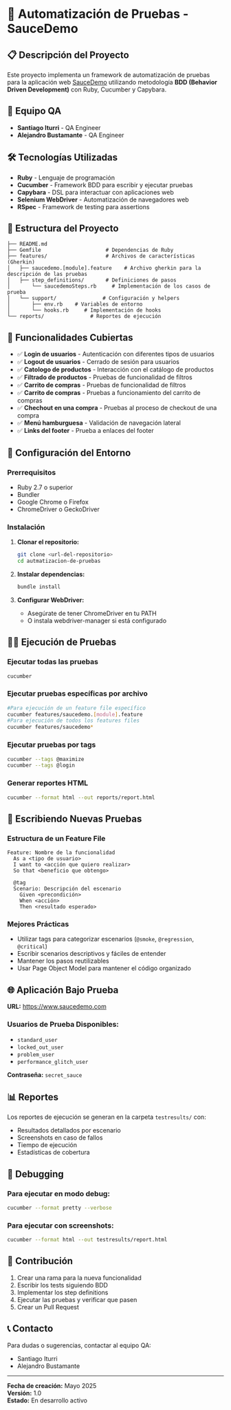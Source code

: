 # 🧪 Automatización de Pruebas - SauceDemo

## 📋 Descripción del Proyecto

Este proyecto implementa un framework de automatización de pruebas para la aplicación web [SauceDemo](https://www.saucedemo.com) utilizando metodología **BDD (Behavior Driven Development)** con Ruby, Cucumber y Capybara.

## 👥 Equipo QA

- **Santiago Iturri** - QA Engineer
- **Alejandro Bustamante** - QA Engineer

## 🛠️ Tecnologías Utilizadas

- **Ruby** - Lenguaje de programación
- **Cucumber** - Framework BDD para escribir y ejecutar pruebas
- **Capybara** - DSL para interactuar con aplicaciones web
- **Selenium WebDriver** - Automatización de navegadores web
- **RSpec** - Framework de testing para assertions

## 📁 Estructura del Proyecto

```
├── README.md
├── Gemfile                     # Dependencias de Ruby
├── features/                   # Archivos de características (Gherkin)
│   ├── saucedemo.[module].feature    # Archivo gherkin para la descripción de las pruebas
│   ├── step_definitions/       # Definiciones de pasos
│       └── saucedemoSteps.rb     # Implementación de los casos de prueba
│   └── support/               # Configuración y helpers
│       ├── env.rb    # Variables de entorno
│       └── hooks.rb     # Implementación de hooks
└── reports/               # Reportes de ejecución
```

## 🎯 Funcionalidades Cubiertas

- ✅ **Login de usuarios** - Autenticación con diferentes tipos de usuarios
- ✅ **Logout de usuarios** - Cerrado de sesión para usuarios
- ✅ **Catologo de productos** - Interacción con el catálogo de productos
- ✅ **Filtrado de productos** - Pruebas de funcionalidad de filtros
- ✅ **Carrito de compras** - Pruebas de funcionalidad de filtros
- ✅ **Carrito de compras** - Pruebas a funcionamiento del carrito de compras
- ✅ **Chechout en una compra** - Pruebas al proceso de checkout de una compra
- ✅ **Menú hamburguesa** - Validación de navegación lateral
- ✅ **Links del footer** - Prueba a enlaces del footer

## 🚀 Configuración del Entorno

### Prerrequisitos

- Ruby 2.7 o superior
- Bundler
- Google Chrome o Firefox
- ChromeDriver o GeckoDriver

### Instalación

1. **Clonar el repositorio:**

   ```bash
   git clone <url-del-repositorio>
   cd autmatizacion-de-pruebas
   ```

2. **Instalar dependencias:**

   ```bash
   bundle install
   ```

3. **Configurar WebDriver:**
   - Asegúrate de tener ChromeDriver en tu PATH
   - O instala webdriver-manager si está configurado

## 🏃‍♂️ Ejecución de Pruebas

### Ejecutar todas las pruebas

```bash
cucumber
```

### Ejecutar pruebas específicas por archivo

```bash
#Para ejecución de un feature file específico
cucumber features/saucedemo.[module].feature
#Para ejecución de todos los features files
cucumber features/saucedemo*
```

### Ejecutar pruebas por tags

```bash
cucumber --tags @maximize
cucumber --tags @login
```

### Generar reportes HTML

```bash
cucumber --format html --out reports/report.html
```

## 📝 Escribiendo Nuevas Pruebas

### Estructura de un Feature File

```gherkin
Feature: Nombre de la funcionalidad
  As a <tipo de usuario>
  I want to <acción que quiero realizar>
  So that <beneficio que obtengo>

  @tag
  Scenario: Descripción del escenario
    Given <precondición>
    When <acción>
    Then <resultado esperado>
```

### Mejores Prácticas

- Utilizar tags para categorizar escenarios (`@smoke`, `@regression`, `@critical`)
- Escribir scenarios descriptivos y fáciles de entender
- Mantener los pasos reutilizables
- Usar Page Object Model para mantener el código organizado

## 🌐 Aplicación Bajo Prueba

**URL:** https://www.saucedemo.com

### Usuarios de Prueba Disponibles:

- `standard_user`
- `locked_out_user`
- `problem_user`
- `performance_glitch_user`

**Contraseña:** `secret_sauce`

## 📊 Reportes

Los reportes de ejecución se generan en la carpeta `testresults/` con:

- Resultados detallados por escenario
- Screenshots en caso de fallos
- Tiempo de ejecución
- Estadísticas de cobertura

## 🐛 Debugging

### Para ejecutar en modo debug:

```bash
cucumber --format pretty --verbose
```

### Para ejecutar con screenshots:

```bash
cucumber --format html --out testresults/report.html
```

## 🤝 Contribución

1. Crear una rama para la nueva funcionalidad
2. Escribir los tests siguiendo BDD
3. Implementar los step definitions
4. Ejecutar las pruebas y verificar que pasen
5. Crear un Pull Request

## 📞 Contacto

Para dudas o sugerencias, contactar al equipo QA:

- Santiago Iturri
- Alejandro Bustamante

---

**Fecha de creación:** Mayo 2025  
**Versión:** 1.0  
**Estado:** En desarrollo activo
